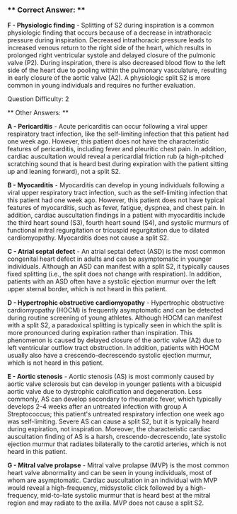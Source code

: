 ### ** Correct Answer: **

**F - Physiologic finding** - Splitting of S2 during inspiration is a common physiologic finding that occurs because of a decrease in intrathoracic pressure during inspiration. Decreased intrathoracic pressure leads to increased venous return to the right side of the heart, which results in prolonged right ventricular systole and delayed closure of the pulmonic valve (P2). During inspiration, there is also decreased blood flow to the left side of the heart due to pooling within the pulmonary vasculature, resulting in early closure of the aortic valve (A2). A physiologic split S2 is more common in young individuals and requires no further evaluation.

Question Difficulty: 2

** Other Answers: **

**A - Pericarditis** - Acute pericarditis can occur following a viral upper respiratory tract infection, like the self-limiting infection that this patient had one week ago. However, this patient does not have the characteristic features of pericarditis, including fever and pleuritic chest pain. In addition, cardiac auscultation would reveal a pericardial friction rub (a high-pitched scratching sound that is heard best during expiration with the patient sitting up and leaning forward), not a split S2.

**B - Myocarditis** - Myocarditis can develop in young individuals following a viral upper respiratory tract infection, such as the self-limiting infection that this patient had one week ago. However, this patient does not have typical features of myocarditis, such as fever, fatigue, dyspnea, and chest pain. In addition, cardiac auscultation findings in a patient with myocarditis include the third heart sound (S3), fourth heart sound (S4), and systolic murmurs of functional mitral regurgitation or tricuspid regurgitation due to dilated cardiomyopathy. Myocarditis does not cause a split S2.

**C - Atrial septal defect** - An atrial septal defect (ASD) is the most common congenital heart defect in adults and can be asymptomatic in younger individuals. Although an ASD can manifest with a split S2, it typically causes fixed splitting (i.e., the split does not change with respiration). In addition, patients with an ASD often have a systolic ejection murmur over the left upper sternal border, which is not heard in this patient.

**D - Hypertrophic obstructive cardiomyopathy** - Hypertrophic obstructive cardiomyopathy (HOCM) is frequently asymptomatic and can be detected during routine screening of young athletes. Although HOCM can manifest with a split S2, a paradoxical splitting is typically seen in which the split is more pronounced during expiration rather than inspiration. This phenomenon is caused by delayed closure of the aortic valve (A2) due to left ventricular outflow tract obstruction. In addition, patients with HOCM usually also have a crescendo-decrescendo systolic ejection murmur, which is not heard in this patient.

**E - Aortic stenosis** - Aortic stenosis (AS) is most commonly caused by aortic valve sclerosis but can develop in younger patients with a bicuspid aortic valve due to dystrophic calcification and degeneration. Less commonly, AS can develop secondary to rheumatic fever, which typically develops 2–4 weeks after an untreated infection with group A Streptococcus; this patient's untreated respiratory infection one week ago was self-limiting. Severe AS can cause a split S2, but it is typically heard during expiration, not inspiration. Moreover, the characteristic cardiac auscultation finding of AS is a harsh, crescendo-decrescendo, late systolic ejection murmur that radiates bilaterally to the carotid arteries, which is not heard in this patient.

**G - Mitral valve prolapse** - Mitral valve prolapse (MVP) is the most common heart valve abnormality and can be seen in young individuals, most of whom are asymptomatic. Cardiac auscultation in an individual with MVP would reveal a high-frequency, midsystolic click followed by a high-frequency, mid-to-late systolic murmur that is heard best at the mitral region and may radiate to the axilla. MVP does not cause a split S2.

